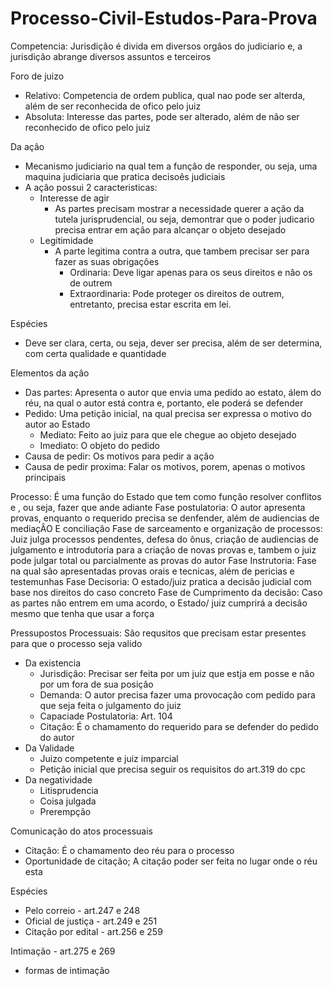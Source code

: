 # Processo-Civil-Estudos-Para-Prova

Competencia: Jurisdiçâo é divida em diversos orgâos do judiciario e, a jurisdiçâo abrange diversos assuntos e terceiros

Foro de juizo
- Relativo: Competencia de ordem publica, qual nao pode ser alterda, além de ser reconhecida de ofico pelo juiz
- Absoluta: Interesse das partes, pode ser alterado, além de nâo ser reconhecido de ofico pelo juiz

Da açâo
- Mecanismo judiciario na qual tem a funçâo de responder, ou seja, uma maquina judiciaria que pratica decisoês judiciais 
- A açâo possui 2 caracteristicas:
  - Interesse de agir
    - As partes precisam mostrar a necessidade querer a açâo da tutela jurisprudencial, ou seja, demontrar que o poder judicario precisa entrar em açâo para alcançar o objeto desejado
  - Legitimidade
    - A parte legitima contra a outra, que tambem precisar ser para fazer as suas obrigaçôes
      - Ordinaria: Deve ligar apenas para os seus direitos e nâo os de outrem
      - Extraordinaria: Pode proteger os direitos de outrem, entretanto, precisa estar escrita em lei.
      
Espécies 
- Deve ser clara, certa, ou seja, dever ser precisa, além de ser determina, com certa qualidade e quantidade

Elementos da açâo
- Das partes: Apresenta o autor que envia uma pedido ao estato, álem do réu, na qual o autor está contra e, portanto, ele poderá se defender
- Pedido: Uma petiçâo inicial, na qual precisa ser expressa o motivo do autor ao Estado
  - Mediato: Feito ao juiz para que ele chegue ao objeto desejado
  - Imediato: O objeto do pedido
- Causa de pedir: Os motivos para pedir a açâo
- Causa de pedir proxima: Falar os motivos, porem, apenas o motivos principais

Processo: É uma funçâo do Estado que tem como funçâo resolver conflitos e , ou seja, fazer que ande adiante
Fase postulatoria: O autor apresenta provas, enquanto o requerido precisa se denfender, além de audiencias de mediaçÂO E conciliaçâo
Fase de sarceamento e organizaçâo de processos: Juiz julga processos pendentes, defesa do ônus, criaçâo de audiencias de julgamento e introdutoria para a criaçâo de novas provas e, tambem o juiz pode julgar total ou parcialmente as provas do autor
Fase Instrutoria: Fase na qual sâo apresentadas provas orais e tecnicas, além de pericias e testemunhas
Fase Decisoria: O estado/juiz pratica a decisâo judicial com base nos direitos do caso concreto
Fase de Cumprimento da decisâo: Caso as partes nâo entrem em uma acordo, o Estado/ juiz cumprirá a decisâo mesmo que tenha que usar a força

Pressupostos Processuais: São requsitos que precisam estar presentes para que o processo seja valido
- Da existencia
  - Jurisdiçâo: Precisar ser feita por um juiz que estja em posse e nâo por um fora de sua posiçâo
  - Demanda: O autor precisa fazer uma provocaçâo com pedido para que seja feita o julgamento do juiz
  - Capaciade Postulatoria: Art. 104
  - Citaçâo: É o chamamento do requerido para se defender do pedido do autor
- Da Validade
  - Juizo competente e juiz imparcial
  - Petiçâo inicial que precisa seguir os requisitos do art.319 do cpc
- Da negatividade
  - Litisprudencia
  - Coisa julgada
  - Prerempção
  
 Comunicaçâo do atos processuais
 - Citaçâo: É o chamamento deo réu para o processo
 - Oportunidade de citação; A citaçâo poder ser feita no lugar onde o réu esta

Espécies
- Pelo correio - art.247 e 248
- Oficial de justiça - art.249 e 251
- Citaçâo por edital - art.256 e 259

Intimação - art.275 e 269
- formas de intimação







